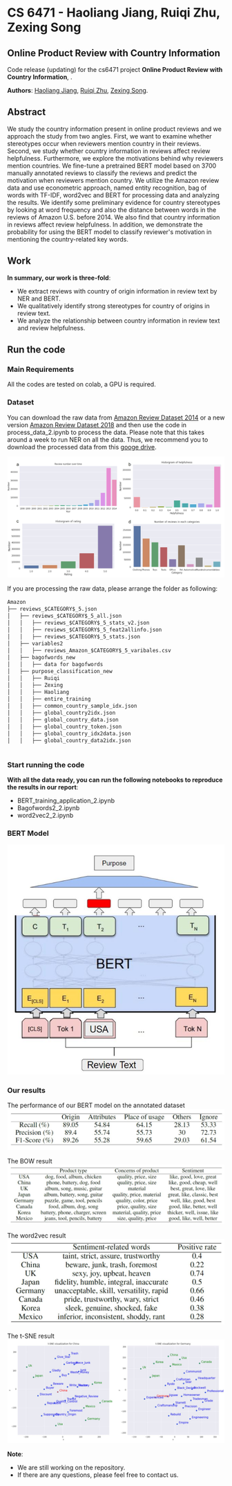 # CS 6471 - Haoliang Jiang, Ruiqi Zhu, Zexing Song

## Online Product Review with Country Information

Code release (updating) for the cs6471 project **Online Product Review with Country Information**, .


**Authors**: [Haoliang Jiang](https://haoliangjiang.github.io), [Ruiqi Zhu](richzhu1997@gmail.com), [Zexing Song](zsong91@gatech.edu).


## Abstract
We study the country information present in online product reviews and we approach the study from two angles. First, we want to examine whether stereotypes occur when reviewers mention country in their reviews. Second, we study whether country information in reviews affect review helpfulness. Furthermore, we explore the motivations behind why reviewers mention countries. We fine-tune a pretrained BERT model based on 3700 manually annotated reviews to classify the reviews and predict the motivation when reviewers mention country. We utilize the Amazon review data and use econometric approach, named entity recognition, bag of words with TF-IDF, word2vec and BERT for processing data and analyzing the results. We identify some preliminary evidence for country stereotypes by looking at word frequency and also the distance between words in the reviews of Amazon U.S. before 2014. We also find that country information in reviews affect review helpfulness. In addition, we demonstrate the probability for using the BERT model to classify reviewer's motivation in mentioning the country-related key words.


## Work
**In summary, our work is three-fold**: 

 * We extract reviews with country of origin information in review text by NER and BERT.
 * We qualitatively identify strong stereotypes for country of origins in review text.
 * We analyze the relationship between country information in review text and review helpfulness.


## Run the code
### Main Requirements
All the codes are tested on colab, a GPU is required.

### Dataset
You can download the raw data from [Amazon Review Dataset 2014](https://jmcauley.ucsd.edu/data/amazon/) or a new version [Amazon Review Dataset 2018](https://nijianmo.github.io/amazon/index.html) and then use the code in process_data_2.ipynb to process the data. Please note that this takes around a week to run NER on all the data. Thus, we recommend you to download the processed data from this [googe drive](https://drive.google.com/drive/folders/1SU4qKSsWON6aDt0fGv4MVKq-AvWV_QrR?usp=sharing).

![summary stats for the dataset](fig/stats.JPG)

If you are processing the raw data, please arrange the folder as following:
```
Amazon
├── reviews_$CATEGORY$_5.json
│   ├── reviews_$CATEGORY$_5_all.json
│   │   ├── reviews_$CATEGORY$_5_stats_v2.json
│   │   ├── reviews_$CATEGORY$_5_feat2allinfo.json
│   │   ├── reviews_$CATEGORY$_5_stats.json
│   ├── variables2
│   │   ├── reviews_Amazon_$CATEGORY$_5_varibales.csv
│   ├── bagofwords_new
│   │   ├── data for bagofwords
│   ├── purpose_classification_new
│   │   ├── Ruiqi
│   │   ├── Zexing
│   │   ├── Haoliang
│   │   ├── entire_training
│   │   ├── common_country_sample_idx.json
│   │   ├── global_country2idx.json
│   │   ├── global_country_data.json
│   │   ├── global_country_token.json
│   │   ├── global_country_idx2data.json
│   │   ├── global_country_data2idx.json


```

### Start running the code
**With all the data ready, you can run the following notebooks to reproduce the results in our report**:

* BERT_training_application_2.ipynb
* Bagofwords2_2.ipynb
* word2vec2_2.ipynb

### BERT Model
![Our BERT Model](fig/BERT.JPG)

### Our results 
The performance of our BERT model on the annotated dataset
![The performance of BERT model](fig/performance.JPG)

The BOW result
![The BOW result](fig/bow.JPG)

The word2vec result
![The word2vec result](fig/word2vec.JPG)

The t-SNE result
![The tsne result](fig/t-SNE_visualization.JPG)

**Note**: 
* We are still working on the repository.
* If there are any questions, please feel free to contact us.